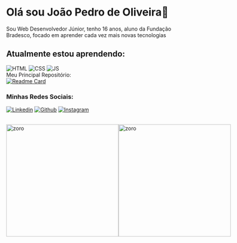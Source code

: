 # Olá sou João Pedro de Oliveira👋
Sou Web Desenvolvedor Júnior, tenho 16 anos, aluno da Fundação Bradesco, focado em aprender cada vez mais novas tecnologias <br>
## Atualmente estou aprendendo: <br>
![HTML](https://img.shields.io/badge/HTML5-E34F26?style=for-the-badge&logo=html5&logoColor=white) 
![CSS](https://img.shields.io/badge/CSS3-1572B6?style=for-the-badge&logo=css3&logoColor=white)
![JS](https://img.shields.io/badge/JavaScript-323330?style=for-the-badge&logo=javascript&logoColor=F7DF1E) <br>
Meu Principal Repositório:<br>
[![Readme Card](https://github-readme-stats.vercel.app/api/pin/?username=jaojogadez&repo=projetos)](https://github.com/jaojogadez/projetos)<br>
### Minhas Redes Sociais: <br>
[![Linkedin](https://img.shields.io/badge/LinkedIn-0077B5?style=for-the-badge&logo=linkedin&logoColor=white)](https://www.linkedin.com/in/jo%C3%A3o-pedro-oliveira-b86b0b293/)
[![Github](	https://img.shields.io/badge/GitHub-100000?style=for-the-badge&logo=github&logoColor=white)](https://github.com/jaojogadez)
[![Instagram](https://img.shields.io/badge/Instagram-E4405F?style=for-the-badge&logo=instagram&logoColor=white)](https://www.instagram.com/jao_oliviera/)<br>
<br>

<div style="display: flex; justify-content:space_around">
  <img align="rigth" alt="zoro" width="300" src="https://i.pinimg.com/originals/39/e3/52/39e352ea5caf1247fb29969a7cc8d4d2.gif">
  <img alt="zoro" width="300" src="https://i.pinimg.com/originals/03/bb/b1/03bbb179ac595ff87e17820bb2ac16de.gif">
</div>

